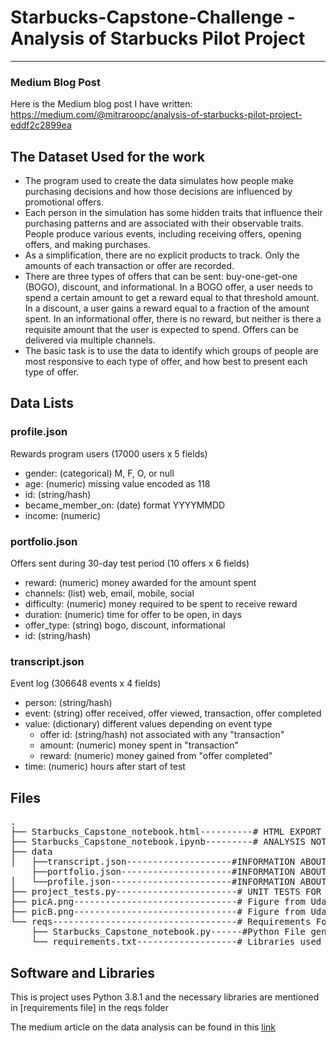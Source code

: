 # Starbucks-Capstone-Challenge - Analysis of Starbucks Pilot Project
----
### Medium Blog Post
Here is the Medium blog post I have written: https://medium.com/@mitraroopc/analysis-of-starbucks-pilot-project-eddf2c2899ea


## The Dataset Used for the work
* The program used to create the data simulates how people make purchasing decisions and how those decisions are influenced by promotional offers.
* Each person in the simulation has some hidden traits that influence their purchasing patterns and are associated with their observable traits. People produce various events, including receiving offers, opening offers, and making purchases.
* As a simplification, there are no explicit products to track. Only the amounts of each transaction or offer are recorded.
* There are three types of offers that can be sent: buy-one-get-one (BOGO), discount, and informational. In a BOGO offer, a user needs to spend a certain amount to get a reward equal to that threshold amount. In a discount, a user gains a reward equal to a fraction of the amount spent. In an informational offer, there is no reward, but neither is there a requisite amount that the user is expected to spend. Offers can be delivered via multiple channels.
* The basic task is to use the data to identify which groups of people are most responsive to each type of offer, and how best to present each type of offer.

## Data Lists

### profile.json
Rewards program users (17000 users x 5 fields)

* gender: (categorical) M, F, O, or null
* age: (numeric) missing value encoded as 118
* id: (string/hash)
* became_member_on: (date) format YYYYMMDD
* income: (numeric)

### portfolio.json
Offers sent during 30-day test period (10 offers x 6 fields)

* reward: (numeric) money awarded for the amount spent
* channels: (list) web, email, mobile, social
* difficulty: (numeric) money required to be spent to receive reward
* duration: (numeric) time for offer to be open, in days
* offer_type: (string) bogo, discount, informational
* id: (string/hash)

### transcript.json
Event log (306648 events x 4 fields)

* person: (string/hash)
* event: (string) offer received, offer viewed, transaction, offer completed
* value: (dictionary) different values depending on event type
  * offer id: (string/hash) not associated with any "transaction"
  * amount: (numeric) money spent in "transaction"
  * reward: (numeric) money gained from "offer completed"
* time: (numeric) hours after start of test

<a id="files"></a>

## Files

<pre>
.
├── Starbucks_Capstone_notebook.html----------# HTML EXPORT OF JUPYTER NOTEBOOK
├── Starbucks_Capstone_notebook.ipynb---------# ANALYSIS NOTEBOOK
├── data
│   ├──transcript.json--------------------#INFORMATION ABOUT TRANSCRIPTS
    ├──portfolio.json---------------------#INFORMATION ABOUT PORTFOLIOS
│   └──profile.json-----------------------#INFORMATION ABOUT PROFILES
├── project_tests.py-----------------------# UNIT TESTS FOR PROJECT
├── picA.png-------------------------------# Figure from Udacity Template
├── picB.png-------------------------------# Figure from Udacity Template
└── reqs-----------------------------------# Requirements Folder
    ├── Starbucks_Capstone_notebook.py------#Python File genereated from Notebook
    └── requirements.txt-------------------# Libraries used
</pre>

<a id="sw_lib"></a>

## Software and Libraries

This is project uses Python 3.8.1 and the necessary libraries are mentioned in [requirements file]
in the reqs folder

The medium article on the data analysis can be found in this [link](https://medium.com/@mitraroopc/analysis-of-starbucks-pilot-project-eddf2c2899ea)

